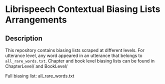 # Librispeech Contextual Biasing Lists Arrangements

## Description
This repository contains biasing lists scraped at different levels. For utterance level, any word appeared in an utterance that belongs to `all_rare_words.txt`. Chapter and book level biasing lists can be found in ChapterLevel/ and BookLevel/

Full biasing list: all_rare_words.txt
